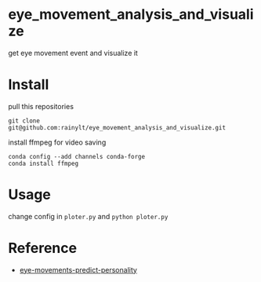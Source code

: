 # eye_movement_analysis_and_visualize
get eye movement event and visualize it
# Install
pull this repositories
```
git clone git@github.com:rainylt/eye_movement_analysis_and_visualize.git
```
install ffmpeg for video saving
```
conda config --add channels conda-forge
conda install ffmpeg
```
# Usage
change config in `ploter.py` and
`python ploter.py`
# Reference
- [eye-movements-predict-personality](https://github.com/sarikayamehmet/eye-movements-predict-personality)
